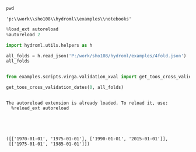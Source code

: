 ```python
pwd
```




    'p:\\work\\sho108\\hydroml\\examples\\notebooks'




```python
%load_ext autoreload
%autoreload 2

import hydroml.utils.helpers as h

all_folds = h.read_json('P:/work/sho108/hydroml/examples/4fold.json')
all_folds


from examples.scripts.virga.validation_xval import get_toos_cross_validation_dates

get_toos_cross_validation_dates(0, all_folds)



```

    The autoreload extension is already loaded. To reload it, use:
      %reload_ext autoreload





    ([['1970-01-01', '1975-01-01'], ['1990-01-01', '2015-01-01']],
     [['1975-01-01', '1985-01-01']])


